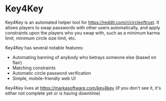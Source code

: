 # Key4Key

Key4Key is an automated helper tool for https://reddit.com/r/circleoftrust. It allows players to swap passwords with other users automatically, and apply constraints upon the players who you swap with, such as a minimum karma limit, minimum circle size limit, etc.

Key4Key has several notable features:
* Automating banning of anybody who betrays someone else (based on flair)
* Matching constraints
* Automatic circle password verification
* Simple, mobile-friendly web UI

Key4Key lives at https://markasoftware.com/key4key (if you don't see it, it's either not complete yet or is having downtime)
